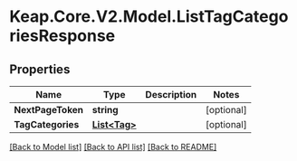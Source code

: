 # Keap.Core.V2.Model.ListTagCategoriesResponse

## Properties

Name | Type | Description | Notes
------------ | ------------- | ------------- | -------------
**NextPageToken** | **string** |  | [optional] 
**TagCategories** | [**List&lt;Tag&gt;**](Tag.md) |  | [optional] 

[[Back to Model list]](../README.md#documentation-for-models) [[Back to API list]](../README.md#documentation-for-api-endpoints) [[Back to README]](../README.md)


